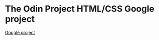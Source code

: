 # The Odin Project HTML/CSS Google project
<a href="http://www.theodinproject.com/web-development-101/html-css">Google project</a>
